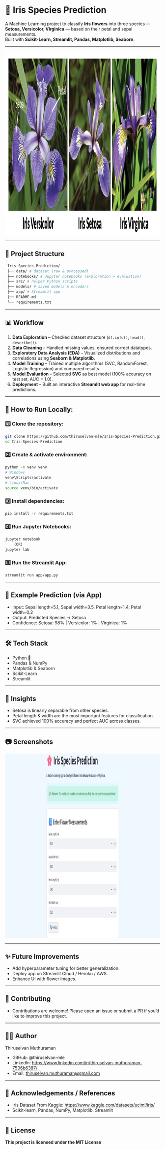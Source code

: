 # 🌸 Iris Species Prediction

A Machine Learning project to classify **Iris flowers** into three species — **Setosa, Versicolor, Virginica** — based on their petal and sepal measurements.  
Built with **Scikit-Learn, Streamlit, Pandas, Matplotlib, Seaborn**.

---
<img src="app/iris-flowers.png" width=100% height=600>

---

## 📂 Project Structure
```bash
 Iris-Species-Prediction/
 ├── data/ # dataset (raw & processed)
 ├── notebooks/ # Jupyter notebooks (exploration → evaluation)
 ├── src/ # helper Python scripts
 ├── models/ # saved models & encoders
 ├── app/ # Streamlit app
 ├── README.md
 └── requirements.txt
 ```
---

## 📊 Workflow

 1. **Data Exploration** – Checked dataset structure (`df.info()`, `head()`, `describe()`).
 2. **Data Cleaning** – Handled missing values, ensured correct datatypes.
 3. **Exploratory Data Analysis (EDA)** – Visualized distributions and correlations using **Seaborn & Matplotlib**.
 4. **Model Training** – Trained multiple algorithms (SVC, RandomForest, Logistic Regression) and compared results.
 5. **Model Evaluation** – Selected **SVC** as best model (100% accuracy on test set, AUC = 1.0).
 6. **Deployment** – Built an interactive **Streamlit web app** for real-time predictions.

---

## 🚀 How to Run Locally:

### 1️⃣ Clone the repository:
 ```bash
 git clone https://github.com/thiruselvan-mle/Iris-Species-Prediction.git
 cd Iris-Species-Prediction
 ```

### 2️⃣ Create & activate environment:
 ```bash
 python -m venv venv
 # Windows
 venv\Scripts\activate
 # Linux/Mac   
 source venv/bin/activate  
 ```

### 3️⃣ Install dependencies:
 ```bash
 pip install -r requirements.txt
 ```

### 4️⃣ Run Jupyter Notebooks:
 ```bash
 jupyter notebook
     (OR)
 jupyter lab
 ```

### 5️⃣ Run the Streamlit App:
 ```bash
 streamlit run app/app.py
 ```

---


## 🌿 Example Prediction (via App)

- Input: Sepal length=5.1, Sepal width=3.5, Petal length=1.4, Petal width=0.2
- Output: Predicted Species → Setosa
- Confidence: Setosa: 98% | Versicolor: 1% | Virginica: 1%

---

## 🛠 Tech Stack
- Python 🐍
- Pandas & NumPy
- Matplotlib & Seaborn
- Scikit-Learn
- Streamlit

---

## 📌 Insights
- Setosa is linearly separable from other species.
- Petal length & width are the most important features for classification.
- SVC achieved 100% accuracy and perfect AUC across classes.
---

## 📷 Screenshots

 <img src="app/demo.png" width=100% height=600>

---
## ✨ Future Improvements
- Add hyperparameter tuning for better generalization.
- Deploy app on Streamlit Cloud / Heroku / AWS.
- Enhance UI with flower images.
---

## 🤝 Contributing

 - Contributions are welcome! Please open an issue or submit a PR if you’d like to improve this project.
---

## 👨‍💻 Author
Thiruselvan Muthuraman 
 - GitHub: @thiruselvan-mle
 - LinkedIn: https://www.linkedin.com/in/thiruselvan-muthuraman-7506b6387/
 - Email: thiruselvan.muthuraman@gmail.com
---

## 🙏 Acknowledgements / References
- Iris Dataset From Kaggle: https://www.kaggle.com/datasets/uciml/iris/
- Scikit-learn, Pandas, NumPy, Matplotlib, Streamlit
---

## 📜 License
   **This project is licensed under the MIT License**
